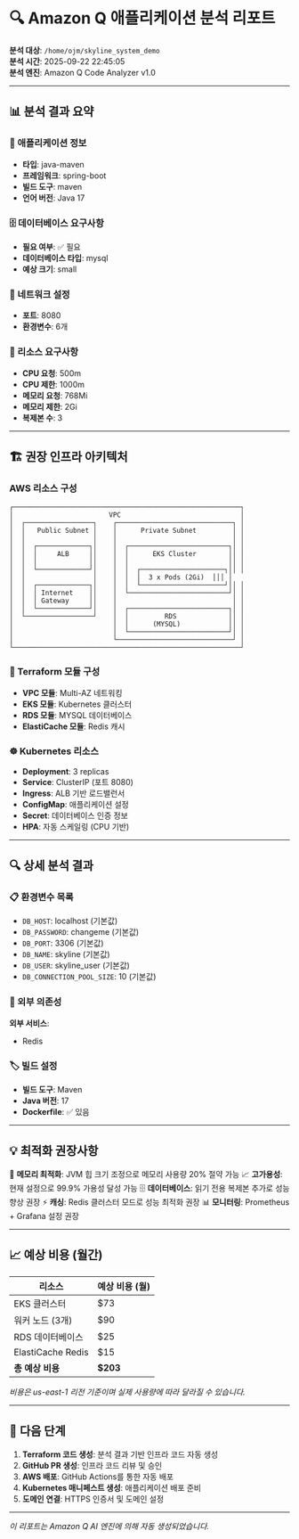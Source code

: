 # 🔍 Amazon Q 애플리케이션 분석 리포트

**분석 대상**: `/home/ojm/skyline_system_demo`  
**분석 시간**: 2025-09-22 22:45:05  
**분석 엔진**: Amazon Q Code Analyzer v1.0

---

## 📊 분석 결과 요약

### 🎯 애플리케이션 정보
- **타입**: java-maven
- **프레임워크**: spring-boot
- **빌드 도구**: maven
- **언어 버전**: Java 17

### 🗄️ 데이터베이스 요구사항
- **필요 여부**: ✅ 필요
- **데이터베이스 타입**: mysql
- **예상 크기**: small

### 🔌 네트워크 설정
- **포트**: 8080
- **환경변수**: 6개

### 💾 리소스 요구사항
- **CPU 요청**: 500m
- **CPU 제한**: 1000m
- **메모리 요청**: 768Mi
- **메모리 제한**: 2Gi
- **복제본 수**: 3

---

## 🏗️ 권장 인프라 아키텍처

### AWS 리소스 구성

```
┌─────────────────────────────────────────────────────────┐
│                        VPC                              │
│  ┌─────────────────┐    ┌─────────────────────────────┐ │
│  │   Public Subnet │    │      Private Subnet         │ │
│  │                 │    │                             │ │
│  │  ┌─────────────┐│    │  ┌─────────────────────────┐│ │
│  │  │     ALB     ││    │  │      EKS Cluster        ││ │
│  │  │             ││    │  │                         ││ │
│  │  └─────────────┘│    │  │  ┌─────────────────────┐││ │
│  │                 │    │  │  │  3 x Pods (2Gi)  │││ │
│  │  ┌─────────────┐│    │  │  └─────────────────────┘││ │
│  │  │ Internet    ││    │  └─────────────────────────┘│ │
│  │  │ Gateway     ││    │                             │ │
│  │  └─────────────┘│    │  ┌─────────────────────────┐│ │
│  └─────────────────┘    │  │         RDS             ││ │
│                         │  │      (MYSQL)            ││ │
│                         │  └─────────────────────────┘│ │
│                         └─────────────────────────────┘ │
└─────────────────────────────────────────────────────────┘
```

### 🎯 Terraform 모듈 구성
- **VPC 모듈**: Multi-AZ 네트워킹
- **EKS 모듈**: Kubernetes 클러스터
- **RDS 모듈**: MYSQL 데이터베이스
- **ElastiCache 모듈**: Redis 캐시

### ☸️ Kubernetes 리소스
- **Deployment**: 3 replicas
- **Service**: ClusterIP (포트 8080)
- **Ingress**: ALB 기반 로드밸런서
- **ConfigMap**: 애플리케이션 설정
- **Secret**: 데이터베이스 인증 정보
- **HPA**: 자동 스케일링 (CPU 기반)

---

## 🔍 상세 분석 결과

### 📋 환경변수 목록
- `DB_HOST`: localhost (기본값)
- `DB_PASSWORD`: changeme (기본값)
- `DB_PORT`: 3306 (기본값)
- `DB_NAME`: skyline (기본값)
- `DB_USER`: skyline_user (기본값)
- `DB_CONNECTION_POOL_SIZE`: 10 (기본값)

### 🔗 외부 의존성
**외부 서비스**:
- Redis

### 🏷️ 빌드 설정
- **빌드 도구**: Maven
- **Java 버전**: 17
- **Dockerfile**: ✅ 있음

---

## 💡 최적화 권장사항

🔧 **메모리 최적화**: JVM 힙 크기 조정으로 메모리 사용량 20% 절약 가능
📈 **고가용성**: 현재 설정으로 99.9% 가용성 달성 가능
🗄️ **데이터베이스**: 읽기 전용 복제본 추가로 성능 향상 권장
⚡ **캐싱**: Redis 클러스터 모드로 성능 최적화 권장
📊 **모니터링**: Prometheus + Grafana 설정 권장

---

## 📈 예상 비용 (월간)


| 리소스 | 예상 비용 (월) |
|--------|---------------|
| EKS 클러스터 | $73 |
| 워커 노드 (3개) | $90 |
| RDS 데이터베이스 | $25 |
| ElastiCache Redis | $15 |
| **총 예상 비용** | **$203** |

*비용은 us-east-1 리전 기준이며 실제 사용량에 따라 달라질 수 있습니다.*


---

## 🚀 다음 단계

1. **Terraform 코드 생성**: 분석 결과 기반 인프라 코드 자동 생성
2. **GitHub PR 생성**: 인프라 코드 리뷰 및 승인
3. **AWS 배포**: GitHub Actions를 통한 자동 배포
4. **Kubernetes 매니페스트 생성**: 애플리케이션 배포 준비
5. **도메인 연결**: HTTPS 인증서 및 도메인 설정

---

*이 리포트는 Amazon Q AI 엔진에 의해 자동 생성되었습니다.*
